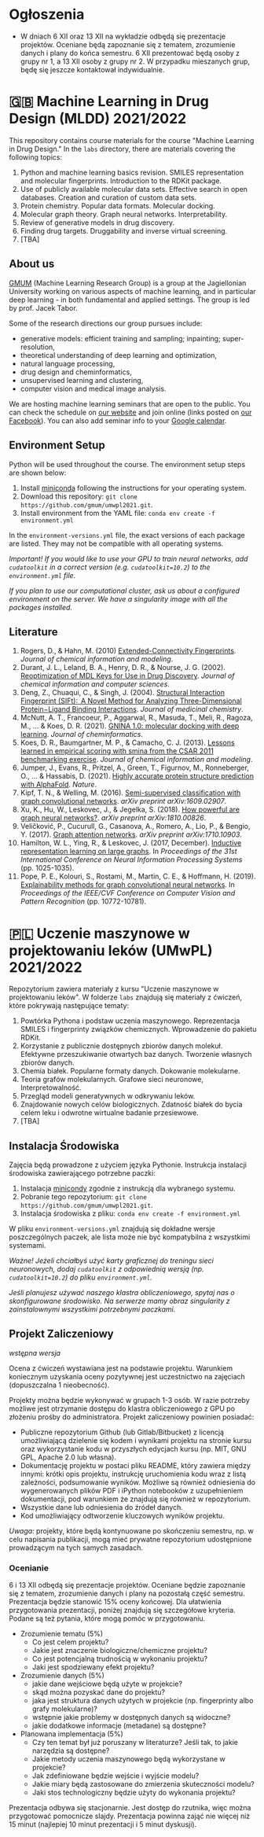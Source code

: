 # Ogłoszenia

- W dniach 6 XII oraz 13 XII na wykładzie odbędą się prezentacje projektów. Oceniane będą zapoznanie się z tematem, zrozumienie danych i plany do końca semestru. 6 XII prezentować będą osoby z grupy nr 1, a 13 XII osoby z grupy nr 2. W przypadku mieszanych grup, będę się jeszcze kontaktował indywidualnie.

# 🇬🇧 Machine Learning in Drug Design (MLDD) 2021/2022

This repository contains course materials for the course "Machine Learning in Drug Design." In the `labs` directory, there are materials covering the following topics:

1. Python and machine learning basics revision. SMILES representation and molecular fingerprints. Introduction to the RDKit package.
2. Use of publicly available molecular data sets. Effective search in open databases. Creation and curation of custom data sets.
3. Protein chemistry. Popular data formats. Molecular docking.
4. Molecular graph theory. Graph neural networks. Interpretability.
5. Review of generative models in drug discovery.
6. Finding drug targets. Druggability and inverse virtual screening.
6. [TBA]

## About us

[GMUM](https://gmum.net/) (Machine Learning Research Group) is a group at the Jagiellonian University working on various aspects of machine learning, and in particular deep learning - in both fundamental and applied settings. The group is led by prof. Jacek Tabor.

Some of the research directions our group pursues include:
- generative models: efficient training and sampling; inpainting; super-resolution,
- theoretical understanding of deep learning and optimization,
- natural language processing,
- drug design and cheminformatics,
- unsupervised learning and clustering,
- computer vision and medical image analysis.

We are hosting machine learning seminars that are open to the public. You can check the schedule on [our website](https://gmum.net/seminars.html) and join online (links posted on [our Facebook](http://facebook.com/gmum.net)).
You can also add seminar info to your [Google calendar](https://calendar.google.com/calendar/u/0?cid=ZDJjcTFudnU0Y2UxNXNnODltdDc4Y3BtcTBAZ3JvdXAuY2FsZW5kYXIuZ29vZ2xlLmNvbQ).

## Environment Setup

Python will be used throughout the course. The environment setup steps are shown below:

1. Install [miniconda](https://docs.conda.io/en/latest/miniconda.html) following the instructions for your operating system.
2. Download this repository: `git clone https://github.com/gmum/umwpl2021.git`.
3. Install environment from the YAML file: `conda env create -f environment.yml`

In the `environment-versions.yml` file, the exact versions of each package are listed. They may not be compatible with all operating systems.

_Important! If you would like to use your GPU to train neural networks, add `cudatoolkit` in a correct version (e.g. `cudatoolkit=10.2`) to the `environment.yml` file._

_If you plan to use our computational cluster, ask us about a configured environment on the server. We have a singularity image with all the packages installed._

## Literature

1. Rogers, D., & Hahn, M. (2010) [Extended-Connectivity Fingerprints](https://pubs.acs.org/doi/10.1021/ci100050t). *Journal of chemical information and modeling*.
2. Durant, J. L., Leland, B. A., Henry, D. R., & Nourse, J. G. (2002). [Reoptimization of MDL Keys for Use in Drug Discovery](https://pubs.acs.org/doi/10.1021/ci010132r). *Journal of chemical information and computer sciences*.
3. Deng, Z., Chuaqui, C., & Singh, J. (2004). [Structural Interaction Fingerprint (SIFt):  A Novel Method for Analyzing Three-Dimensional Protein−Ligand Binding Interactions](https://pubs.acs.org/doi/10.1021/jm030331x). *Journal of medicinal chemistry*.
4. McNutt, A. T., Francoeur, P., Aggarwal, R., Masuda, T., Meli, R., Ragoza, M., ... & Koes, D. R. (2021). [GNINA 1.0: molecular docking with deep learning](https://jcheminf.biomedcentral.com/articles/10.1186/s13321-021-00522-2). *Journal of cheminformatics*.
5. Koes, D. R., Baumgartner, M. P., & Camacho, C. J. (2013). [Lessons learned in empirical scoring with smina from the CSAR 2011 benchmarking exercise](https://pubs.acs.org/doi/abs/10.1021/ci300604z). *Journal of chemical information and modeling*.
6. Jumper, J., Evans, R., Pritzel, A., Green, T., Figurnov, M., Ronneberger, O., ... & Hassabis, D. (2021). [Highly accurate protein structure prediction with AlphaFold](https://www.nature.com/articles/s41586-021-03819-2). *Nature*.
7. Kipf, T. N., & Welling, M. (2016). [Semi-supervised classification with graph convolutional networks](https://arxiv.org/pdf/1609.02907.pdf?fbclid=IwAR0BgJeoKHIAvPuSE9fJ0_IQOEu5l75yxyNo7PUC08RTOFlm_IIo5YmcnQM). *arXiv preprint arXiv:1609.02907*.
8. Xu, K., Hu, W., Leskovec, J., & Jegelka, S. (2018). [How powerful are graph neural networks?](https://arxiv.org/pdf/1810.00826.pdf). *arXiv preprint arXiv:1810.00826*.
9. Veličković, P., Cucurull, G., Casanova, A., Romero, A., Lio, P., & Bengio, Y. (2017). [Graph attention networks](https://arxiv.org/pdf/1710.10903.pdf). *arXiv preprint arXiv:1710.10903*.
10. Hamilton, W. L., Ying, R., & Leskovec, J. (2017, December). [Inductive representation learning on large graphs](https://proceedings.neurips.cc/paper/2017/file/5dd9db5e033da9c6fb5ba83c7a7ebea9-Paper.pdf). In *Proceedings of the 31st International Conference on Neural Information Processing Systems* (pp. 1025-1035).
11. Pope, P. E., Kolouri, S., Rostami, M., Martin, C. E., & Hoffmann, H. (2019). [Explainability methods for graph convolutional neural networks](https://openaccess.thecvf.com/content_CVPR_2019/papers/Pope_Explainability_Methods_for_Graph_Convolutional_Neural_Networks_CVPR_2019_paper.pdf). In *Proceedings of the IEEE/CVF Conference on Computer Vision and Pattern Recognition* (pp. 10772-10781).

# 🇵🇱 Uczenie maszynowe w projektowaniu leków (UMwPL) 2021/2022

Repozytorium zawiera materiały z kursu "Uczenie maszynowe w projektowaniu leków". W folderze `labs` znajdują się materiały z ćwiczeń, które pokrywają następujące tematy:

1. Powtórka Pythona i podstaw uczenia maszynowego. Reprezentacja SMILES i fingerprinty związków chemicznych. Wprowadzenie do pakietu RDKit.
2. Korzystanie z publicznie dostępnych zbiorów danych molekuł. Efektywne przeszukiwanie otwartych baz danych. Tworzenie własnych zbiorów danych.
3. Chemia białek. Popularne formaty danych. Dokowanie molekularne.
4. Teoria grafów molekularnych. Grafowe sieci neuronowe, Interpretowalność.
5. Przegląd modeli generatywnych w odkrywaniu leków.
6. Znajdowanie nowych celów biologicznych. Zdatność białek do bycia celem leku i odwrotne wirtualne badanie przesiewowe.
7. [TBA]

## Instalacja Środowiska

Zajęcia będą prowadzone z użyciem języka Pythonie. Instrukcja instalacji środowiska zawierającego potrzebne paczki:

1. Instalacja [minicondy](https://docs.conda.io/en/latest/miniconda.html) zgodnie z instrukcją dla wybranego systemu.
2. Pobranie tego repozytorium: `git clone https://github.com/gmum/umwpl2021.git`.
3. Instalacja środowiska z pliku: `conda env create -f environment.yml`

W pliku `environment-versions.yml` znajdują się dokładne wersje poszczególnych paczek, ale lista może nie być kompatybilna z wszystkimi systemami.

_Ważne! Jeżeli chciałbyś użyć karty graficznej do treningu sieci neuronowych, dodaj `cudatoolkit` z odpowiednią wersją (np. `cudatoolkit=10.2`) do pliku `environment.yml`._

_Jeśli planujesz używać naszego klastra obliczeniowego, spytaj nas o skonfigurowane środowisko. Na serwerze mamy obraz singularity z zainstalownymi wszystkimi potrzebnymi paczkami._

## Projekt Zaliczeniowy

*wstępna wersja*

Ocena z ćwiczeń wystawiana jest na podstawie projektu. Warunkiem koniecznym uzyskania oceny pozytywnej jest uczestnictwo na zajęciach (dopuszczalna 1 nieobecność).

Projekty można będzie wykonywać w grupach 1-3 osób. W razie potrzeby możliwe jest otrzymanie dostępu do klastra obliczeniowego z GPU po złożeniu prośby do administratora. Projekt zaliczeniowy powinien posiadać:

- Publiczne repozytorium Github (lub Gitlab/Bitbucket) z licencją umożliwiającą dzielenie się kodem i wynikami projektu na stronie kursu oraz wykorzystanie kodu w przyszłych edycjach kursu (np. MIT, GNU GPL, Apache 2.0 lub własna).
- Dokumentację projektu w postaci pliku README, który zawiera między innymi: krótki opis projektu, instrukcję uruchomienia kodu wraz z listą zależności, podsumowanie wyników. Możliwe są również odniesienia do wygenerowanych plików PDF i iPython notebooków z uzupełnieniem dokumentacji, pod warunkiem że znajdują się również w repozytorium.
- Wszystkie dane lub odniesienia do źródeł danych.
- Kod umożliwiający odtworzenie kluczowych wyników projektu.

*Uwaga:* projekty, które będą kontynuowane po skończeniu semestru, np. w celu napisania publikacji, mogą mieć prywatne repozytorium udostępnione prowadzącym na tych samych zasadach.

### Ocenianie

6 i 13 XII odbędą się prezentacje projektów. Oceniane będzie zapoznanie się z tematem, zrozumienie danych i plany na pozostałą część semestru. Prezentacja będzie stanowić 15% oceny końcowej. Dla ułatwienia przygotowania prezentacji, poniżej znajdują się szczegółowe kryteria. Podane są też pytania, które mogą pomóc w przygotowaniu.

- Zrozumienie tematu (5%)
  - Co jest celem projektu?
  - Jakie jest znaczenie biologiczne/chemiczne projektu?
  - Co jest potencjalną trudnością w wykonaniu projektu?
  - Jaki jest spodziewany efekt projektu?
- Zrozumienie danych (5%)
  - jakie dane wejściowe będą użyte w projekcie?
  - skąd można pozyskać dane do projektu?
  - jaka jest struktura danych użytych w projekcie (np. fingerprinty albo grafy molekularne)?
  - wstępnie jakie problemy w dostępnych danych są widoczne?
  - jakie dodatkowe informacje (metadane) są dostępne?
- Planowana implementacja (5%)
  - Czy ten temat był już poruszany w literaturze? Jeśli tak, to jakie narzędzia są dostępne?
  - Jakie metody uczenia maszynowego będą wykorzystane w projekcie?
  - Jak zdefiniowane będzie wejście i wyjście modelu?
  - Jakie miary będą zastosowane do zmierzenia skuteczności modelu?
  - Jaki stos technologiczny będzie użyty do wykonania projektu?

Prezentacja odbywa się stacjonarnie. Jest dostęp do rzutnika, więc można przygotować pomocnicze slajdy. Prezentacja powinna zająć nie więcej niż 15 minut (najlepiej 10 minut prezentacji i 5 minut dyskusji).
